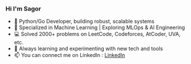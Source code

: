 ### Hi I'm Sagor

- 🐍 Python/Go Developer, building robust, scalable systems 
- 🤖 Specialized in Machine Learning | Exploring MLOps & AI Engineering  
- 💻 Solved 2000+ problems on LeetCode, Codeforces, AtCoder, UVA, etc.  
- 🌱 Always learning and experimenting with new tech and tools  
- 📫 You can connect me on LinkedIn : [LinkedIn](https://www.linkedin.com/in/muhammad-sagor-45775b1b5/)

